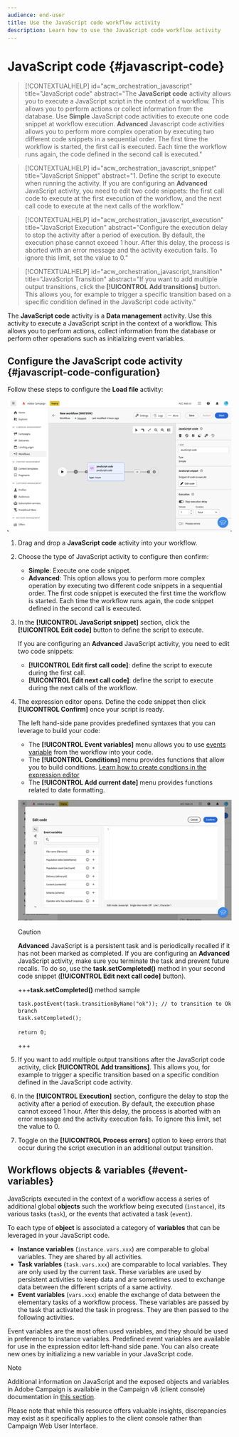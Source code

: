 ```yaml
---
audience: end-user
title: Use the JavaScript code workflow activity
description: Learn how to use the JavaScript code workflow activity
---
```

# JavaScript code {#javascript-code}

>[!CONTEXTUALHELP]
>id="acw_orchestration_javascript"
>title="JavaScript code"
>abstract="The **JavaScript code** activity allows you to execute a JavaScript script in the context of a workflow. This allows you to perform actions or collect information from the database. Use **Simple** JavaScript code activities to execute one code snippet at workflow execution. **Advanced** Javascript code activities allows you to perform more complex operation by executing two different code snippets in a sequential order. The first time the workflow is started, the first call is executed. Each time the workflow runs again, the code defined in the second call is executed."

>[!CONTEXTUALHELP]
>id="acw_orchestration_javascript_snippet"
>title="JavaScript Snippet"
>abstract="1. Define the script to execute when running the activity. If you are configuring an **Advanced** JavaScript activity, you need to edit two code snippets: the first call code to execute at the first execution of the workflow, and the next call code to execute at the next calls of the workflow."

>[!CONTEXTUALHELP]
>id="acw_orchestration_javascript_execution"
>title="JavaScript Execution"
>abstract="Configure the execution delay to stop the activity after a period of execution. By default, the execution phase cannot exceed 1 hour. After this delay, the process is aborted with an error message and the activity execution fails. To ignore this limit, set the value to 0."

>[!CONTEXTUALHELP]
>id="acw_orchestration_javascript_transition"
>title="JavaScript Transition"
>abstract="If you want to add multiple output transitions, click the **[!UICONTROL Add transitions]** button. This allows you, for example to trigger a specific transition based on a specific condition defined in the JavaScript code activity."

The **JavaScript code** activity is a **Data management** activity. Use this activity to execute a JavaScript script in the context of a workflow. This allows you to perform actions, collect information from the database or perform other operations such as initializing event variables.

## Configure the JavaScript code activity {#javascript-code-configuration}

Follow these steps to configure the **Load file** activity:

![](../assets/javascript-config.png)

1. Drag and drop a **JavaScript code** activity into your workflow.

1. Choose the type of JavaScript activity to configure then confirm:

    * **Simple**: Execute one code snippet.
    * **Advanced**: This option allows you to perform more complex operation by executing two different code snippets in a sequential order. The first code snippet is executed the first time the workflow is started. Each time the workflow runs again, the code snippet defined in the second call is executed.

1. In the **[!UICONTROL JavaScript snippet]** section, click the **[!UICONTROL Edit code]** button to define the script to execute.

    If you are configuring an **Advanced** JavaScript activity, you need to edit two code snippets:
    * **[!UICONTROL Edit first call code]**: define the script to execute during the first call.
    * **[!UICONTROL Edit next call code]**: define the script to execute during the next calls of the workflow.

1. The expression editor opens. Define the code snippet then click **[!UICONTROL Confirm]** once your script is ready. 

    The left hand-side pane provides predefined syntaxes that you can leverage to build your code:

    * The **[!UICONTROL Event variables]** menu allows you to use [events variable](#event-variables) from the workflow into your code.
    * The **[!UICONTROL Conditions]** menu provides functions that allow you to build conditions. [Learn how to create condtions in the expression editor](../../personalization/conditions.md#condition-perso-editor)
    * The **[!UICONTROL Add current date]** menu provides functions related to date formatting.

    ![](../assets/javascript-editor.png)

    >[!CAUTION]
    >
    >**Advanced** JavaScript is a persistent task and is periodically recalled if it has not been marked as completed. If you are configuring an **Advanced** JavaScript activity, make sure you terminate the task and prevent future recalls. To do so, use the **task.setCompleted()** method in your second code snippet (**[!UICONTROL Edit next call code]** button).
    >
    >+++**task.setCompleted()** method sample
    >```
    >task.postEvent(task.transitionByName("ok")); // to transition to Ok branch
    >task.setCompleted();
    >
    >return 0;
    >```
    >+++

1. If you want to add multiple output transitions after the JavaScript code activity, click **[!UICONTROL Add transitions]**. This allows you, for example to trigger a specific transition based on a specific condition defined in the JavaScript code activity.

1. In the **[!UICONTROL Execution]** section, configure the delay to stop the activity after a period of execution. By default, the execution phase cannot exceed 1 hour. After this delay, the process is aborted with an error message and the activity execution fails. To ignore this limit, set the value to 0.

1. Toggle on the **[!UICONTROL Process errors]** option to keep errors that occur during the script execution in an additional output transition.

## Workflows objects & variables {#event-variables}

JavaScripts executed in the context of a workflow access a series of additional global **objects** such the workflow being executed (`ìnstance`), its various tasks (`task`), or the events that activated a task (`event`).

To each type of **object** is associated a category of **variables** that can be leveraged in your JavaScript code.

* **Instance variables** (`instance.vars.xxx`) are comparable to global variables. They are shared by all activities.
* **Task variables** (`task.vars.xxx`) are comparable to local variables. They are only used by the current task. These variables are used by persistent activities to keep data and are sometimes used to exchange data between the different scripts of a same activity.
* **Event variables** (`vars.xxx`) enable the exchange of data between the elementary tasks of a workflow process. These variables are passed by the task that activated the task in progress. They are then passed to the following activities.

Event variables are the most often used variables, and they should be used in preference to instance variables. Predefined event variables are available for use in the expression editor left-hand side pane. You can also create new ones by initializing a new variable in your JavaScript code.

>[!NOTE]
>
>Additional information on JavaScript and the exposed objects and variables in Adobe Campaign is available in the Campaign v8 (client console) documentation in [this section](https://experienceleague.adobe.com/en/docs/campaign/automation/workflows/advanced-management/javascript-scripts-and-templates).
>
>Please note that while this resource offers valuable insights, discrepancies may exist as it specifically applies to the client console rather than Campaign Web User Interface.

<!--
## Example {#javascript-code-example}

Trigger transitions
Can trigger transitions based on the execution of the javascript code
Example “name” transition 1
In code, log
Command to trigger transitions
task.postEvent(task.transitionByName)
Example if value of a variable = xxx, trigger transition named “xxxx”
else: trigger another transition


Customers can use it to do more complex operations, and don’t need to use a scheduler because time depend on the execution of the workflow.
scheduler in the javascript activity and can interact with it programmatically.
example:
In first call, initialisze a variable with counter 0
In next call, increment the value.
can planify the next execution of this activity.
Get current date, execute again activity.
Everytime execute the activity, will increment the counter.


Calling an instance variable in a query
> possible ?
https://experienceleague.adobe.com/en/docs/campaign/automation/workflows/advanced-management/javascript-scripts-and-templates#calling-an-instance-variable-in-a-query

Once you have specified an instance variable in an activity, you can re-use it in a workflow query.

Thus, to call a variable **instance.vars.xxx = "yyy"** in a filter, enter **$(instance/vars/xxx)**.

For example:

1. Create an instance variable that defines a delivery's internal name via the **[!UICONTROL JavaScript code]**: **instance.vars.deliveryIN = "DM42"**.

1. Create a query whose targeting and filtering dimensions are the recipients. In the conditions, specify that you would like to find all the recipients that were sent the delivery specified by the variable.

   As a reminder, this information is stored in the delivery logs.

   To reference the instance variable in the **[!UICONTROL Value]** column, enter **$(instance/vars/@deliveryIN)**.

   The workflow will return the recipients of the DM42 delivery.

-->
